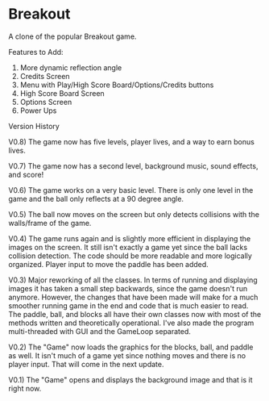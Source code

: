 # Breakout
A clone of the popular Breakout game.

Features to Add:

1) More dynamic reflection angle
2) Credits Screen
3) Menu with Play/High Score Board/Options/Credits buttons
4) High Score Board Screen
5) Options Screen
6) Power Ups

Version History

V0.8) The game now has five levels, player lives, and a way to earn bonus lives.

V0.7) The game now has a second level, background music, sound effects, and score!

V0.6) The game works on a very basic level. There is only one level in the game and the ball only reflects at a 90 degree angle.

V0.5) The ball now moves on the screen but only detects collisions with the walls/frame of the game.

V0.4) The game runs again and is slightly more efficient in displaying the images on the screen. It still isn't exactly a game yet since the ball lacks collision detection. The code should be more readable and more logically organized. Player input to move the paddle has been added.

V0.3) Major reworking of all the classes. In terms of running and displaying images it has taken a small step backwards, since the game doesn't run anymore. However, the changes that have been made will make for a much smoother running game in the end and code that is much easier to read. The paddle, ball, and blocks all have their own classes now with most of the methods written and theoretically operational. I've also made the program multi-threaded with GUI and the GameLoop separated.

V0.2) The "Game" now loads the graphics for the blocks, ball, and paddle as well. It isn't much of a game yet since nothing moves and there is no player input. That will come in the next update.

V0.1) The "Game" opens and displays the background image and that is it right now.
